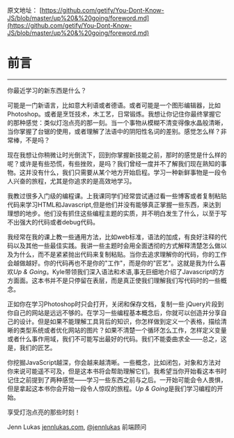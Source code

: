 原文地址：
[https://github.com/getify/You-Dont-Know-JS/blob/master/up%20&%20going/foreword.md](https://github.com/getify/You-Dont-Know-JS/blob/master/up%20&%20going/foreword.md)

# 前言
----
你最近学习的新东西是什么？

可能是一门新语言，比如意大利语或者德语。或者可能是一个图形编辑器，比如Photoshop。或者是烹饪技术，木工艺，日常锻炼。我想让你记住你最终掌握它的那种感觉：类似灯泡点亮的那一刻。当一个事物从模糊不清变得像水晶般清晰，当你掌握了台锯的使用，或者理解了法语中的阴阳性名词的差别。感觉怎么样？非常棒，不是吗？

现在我想让你稍微让时光倒流下，回到你掌握新技能之前，那时的感觉是什么样的呢？或许是有些恐慌，有些挫败，是吗？我们曾经一度并不了解我们现在熟知的事物。这并没有什么，我们只需要从某个地方开始启程。学习一种新鲜事物是一段令人兴奋的旅程，尤其是你追求的是高效地学习。

我教过很多入门级的编程课。上我课同学们经常尝试通过看一些博客或者复制粘贴代码来学习HTML和Javascript,但是他们并没有能够真正掌握一些东西，来达到理想的地步。他们没有抓住这些编程主题的实质，并不明白发生了什么，以至于写不出强大的代码或者debug代码。

我经常在我的课上教一些通用方法，比如web标准，语法的加成，有良好注释的代码以及其他一些最佳实践。我讲一些主题时会用全面透彻的方式解释清楚怎么做以及为什么，而不是紧紧抛出代码来复制粘贴。当你去追求理解你的代码，你的工作会越做越好。你的代码再也不是你的"工作"，而是你的"匠艺"。这就是我为什么喜欢*Up & Going*。Kyle带领我们深入语法和术语,事无巨细地介绍了Javascript的方方面面。这本书并不是只停留在表层，而是真正使我们理解我们写代码时的一些概念。

正如你在学习Photoshop时只会打开，关闭和保存文档，复制一些 jQuery片段到你自己的网站是远远不够的。在学习一些编程基本概念后，你就可以创造并分享自己的设计。但是如果不能理解工具背后的知识，你怎样做到定义一个表格，描绘清晰的类型系统或者优化网站的图片？如果不清楚一个循环怎么工作，怎样定义变量或者什么事作用域，我们不可能写出最好的代码。我们不能委曲求全——总之，这是，我们的匠艺。

你挖掘JavaScript越深，你会越来越清晰。一些概念，比如闭包，对象和方法对你来说可能遥不可及，但是这本书将会帮助理解它们。我希望当你开始看这本书时记住之前提到了两种感觉——学习一些东西之前与之后。一开始可能会令人畏惧，但是拿起这本书你会开始一段令人惊叹的旅程。*Up & Going*是我们学习编程的开始。

享受灯泡点亮的那些时刻！

Jenn Lukas
[jennlukas.com](http://jennlukas.com/), [@jennlukas](https://twitter.com/jennlukas)
前端顾问
